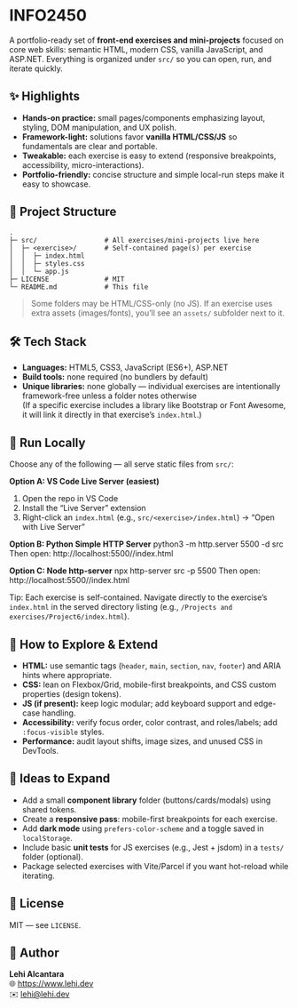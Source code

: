 # INFO2450

A portfolio-ready set of **front-end exercises and mini-projects** focused on core web skills: semantic HTML, modern CSS, vanilla JavaScript, and ASP.NET. Everything is organized under `src/` so you can open, run, and iterate quickly.

## ✨ Highlights
- **Hands-on practice:** small pages/components emphasizing layout, styling, DOM manipulation, and UX polish.
- **Framework-light:** solutions favor **vanilla HTML/CSS/JS** so fundamentals are clear and portable.
- **Tweakable:** each exercise is easy to extend (responsive breakpoints, accessibility, micro-interactions).
- **Portfolio-friendly:** concise structure and simple local-run steps make it easy to showcase.

## 📂 Project Structure
    .
    ├─ src/                 # All exercises/mini-projects live here
    │  ├─ <exercise>/       # Self-contained page(s) per exercise
    │  │  ├─ index.html
    │  │  ├─ styles.css
    │  │  └─ app.js
    ├─ LICENSE              # MIT
    └─ README.md            # This file

> Some folders may be HTML/CSS-only (no JS). If an exercise uses extra assets (images/fonts), you’ll see an `assets/` subfolder next to it.

## 🛠 Tech Stack
- **Languages:** HTML5, CSS3, JavaScript (ES6+), ASP.NET
- **Build tools:** none required (no bundlers by default)
- **Unique libraries:** none globally — individual exercises are intentionally framework-free unless a folder notes otherwise  
  (If a specific exercise includes a library like Bootstrap or Font Awesome, it will link it directly in that exercise’s `index.html`.)

## 🚀 Run Locally
Choose any of the following — all serve static files from `src/`:

**Option A: VS Code Live Server (easiest)**
1) Open the repo in VS Code
2) Install the “Live Server” extension
3) Right-click an `index.html` (e.g., `src/<exercise>/index.html`) → “Open with Live Server”

**Option B: Python Simple HTTP Server**
python3 -m http.server 5500 -d src
Then open:
http://localhost:5500/<exercise>/index.html

**Option C: Node http-server**
npx http-server src -p 5500
Then open:
http://localhost:5500/<exercise>/index.html

Tip: Each exercise is self-contained. Navigate directly to the exercise’s `index.html` in the served directory listing (e.g., `/Projects and exercises/Project6/index.html`).

## 🧪 How to Explore & Extend
- **HTML:** use semantic tags (`header`, `main`, `section`, `nav`, `footer`) and ARIA hints where appropriate.
- **CSS:** lean on Flexbox/Grid, mobile-first breakpoints, and CSS custom properties (design tokens).
- **JS (if present):** keep logic modular; add keyboard support and edge-case handling.
- **Accessibility:** verify focus order, color contrast, and roles/labels; add `:focus-visible` styles.
- **Performance:** audit layout shifts, image sizes, and unused CSS in DevTools.

## 🔭 Ideas to Expand
- Add a small **component library** folder (buttons/cards/modals) using shared tokens.
- Create a **responsive pass**: mobile-first breakpoints for each exercise.
- Add **dark mode** using `prefers-color-scheme` and a toggle saved in `localStorage`.
- Include basic **unit tests** for JS exercises (e.g., Jest + jsdom) in a `tests/` folder (optional).
- Package selected exercises with Vite/Parcel if you want hot-reload while iterating.

## 📄 License
MIT — see `LICENSE`.

## 👤 Author
**Lehi Alcantara**  
🌐 https://www.lehi.dev  
✉️ lehi@lehi.dev